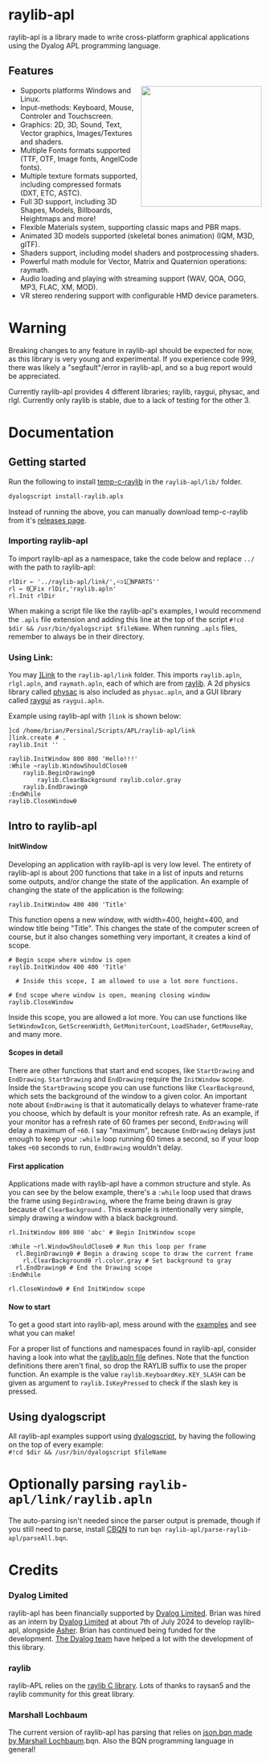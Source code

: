 # raylib-apl
raylib-apl is a library made to write cross-platform graphical applications using the Dyalog APL programming language.

## Features
<img align="right" style="width:240px" src="https://github.com/user-attachments/assets/bf969426-7741-4eda-aa03-5c90ee6f87de">

- Supports platforms Windows and Linux.
- Input-methods: Keyboard, Mouse, Controler and Touchscreen.
- Graphics: 2D, 3D, Sound, Text, Vector graphics, Images/Textures and shaders.
- Multiple Fonts formats supported (TTF, OTF, Image fonts, AngelCode fonts).
- Multiple texture formats supported, including compressed formats (DXT, ETC, ASTC).
- Full 3D support, including 3D Shapes, Models, Billboards, Heightmaps and more!
- Flexible Materials system, supporting classic maps and PBR maps.
- Animated 3D models supported (skeletal bones animation) (IQM, M3D, glTF).
- Shaders support, including model shaders and postprocessing shaders.
- Powerful math module for Vector, Matrix and Quaternion operations: raymath.
- Audio loading and playing with streaming support (WAV, QOA, OGG, MP3, FLAC, XM, MOD).
- VR stereo rendering support with configurable HMD device parameters.

# Warning
Breaking changes to any feature in raylib-apl should be expected for now, as this library is very young and experimental. If you experience code 999, there was likely a "segfault"/error in raylib-apl, and so a bug report would be appreciated.

Currently raylib-apl provides 4 different libraries; raylib, raygui, physac, and rlgl. Currently only raylib is stable, due to a lack of testing for the other 3.

# Documentation

## Getting started
Run the following to install [temp-c-raylib](https://github.com/Brian-ED/temp-c-raylib/) in the `raylib-apl/lib/` folder.
```bash
dyalogscript install-raylib.apls
```
Instead of running the above, you can manually download temp-c-raylib from it's [releases page](https://github.com/Brian-ED/temp-c-raylib/releases/).


### Importing raylib-apl
To import raylib-apl as a namespace, take the code below and replace `../` with the path to raylib-apl:
```apl
rlDir ← '../raylib-apl/link/',⍨⊃1⎕NPARTS''
rl ← 0⎕Fix rlDir,'raylib.apln'
rl.Init rlDir
```
When making a script file like the raylib-apl's examples, I would recommend the `.apls` file extension and adding this line at the top of the script `#!cd $dir && /usr/bin/dyalogscript $fileName`. When running `.apls` files, remember to always be in their directory.

### Using Link:
You may [\]Link](https://dyalog.github.io/link/4.0/API/) to the `raylib-apl/link` folder.
This imports `raylib.apln`, `rlgl.apln`, and `raymath.apln`, each of which are from [raylib](https://github.com/raysan5/raylib). A 2d physics library called [physac](https://github.com/victorfisac/Physac) is also included as `physac.apln`, and a GUI library called [raygui](https://github.com/raysan5/raygui) as `raygui.apln`.

Example using raylib-apl with `]link` is shown below:
```apl
]cd /home/brian/Persinal/Scripts/APL/raylib-apl/link
]link.create # .
raylib.Init ''

raylib.InitWindow 800 800 'Hello!!!'
:While ~raylib.WindowShouldClose⍬
    raylib.BeginDrawing⍬
        raylib.ClearBackground raylib.color.gray
    raylib.EndDrawing⍬
:EndWhile
raylib.CloseWindow⍬
```

## Intro to raylib-apl

#### InitWindow
Developing an application with raylib-apl is very low level. The entirety of raylib-apl is about 200 functions that take in a list of inputs and returns some outputs, and/or change the state of the application. An example of changing the state of the application is the following:
```apl
raylib.InitWindow 400 400 'Title'
```
This function opens a new window, with width=400, height=400, and window title being "Title".
This changes the state of the computer screen of course, but it also changes something very important, it creates a kind of scope.

```apl
# Begin scope where window is open
raylib.InitWindow 400 400 'Title'

  # Inside this scope, I am allowed to use a lot more functions.

# End scope where window is open, meaning closing window
raylib.CloseWindow
```
Inside this scope, you are allowed a lot more. You can use functions like `SetWindowIcon`, `GetScreenWidth`, `GetMonitorCount`, `LoadShader`, `GetMouseRay`, and many more.

#### Scopes in detail
There are other functions that start and end scopes, like `StartDrawing` and `EndDrawing`. `StartDrawing` and `EndDrawing` require the `InitWindow` scope. Inside the `StartDrawing` scope you can use functions like `ClearBackground`, which sets the background of the window to a given color. An important note about `EndDrawing` is that it automatically delays to whatever frame-rate you choose, which by default is your monitor refresh rate. As an example, if your monitor has a refresh rate of 60 frames per second, `EndDrawing` will delay a maximum of `÷60`. I say "maximum", because `EndDrawing` delays just enough to keep your `:while` loop running 60 times a second, so if your loop takes `÷60` seconds to run, `EndDrawing` wouldn't delay.

#### First application
Applications made with raylib-apl have a common structure and style. As you can see by the below example, there's a `:while` loop used that draws the frame using `BeginDrawing`, where the frame being drawn is gray because of `ClearBackground` . This example is intentionally very simple, simply drawing a window with a black background.
```apl
rl.InitWindow 800 800 'abc' # Begin InitWindow scope

:While ~rl.WindowShouldClose⍬ # Run this loop per frame
  rl.BeginDrawing⍬ # Begin a drawing scope to draw the current frame
    rl.ClearBackground⍬ rl.color.gray # Set background to gray
  rl.EndDrawing⍬ # End the Drawing scope
:EndWhile

rl.CloseWindow⍬ # End InitWindow scope
```

#### Now to start
To get a good start into raylib-apl, mess around with the [examples](https://github.com/Brian-ED/raylib-apl/tree/master/examples) and see what you can make!

For a proper list of functions and namespaces found in raylib-apl, consider having a look into what the [raylib.apln file](https://github.com/Brian-ED/raylib-apl/blob/master/link/raylib.apln) defines. Note that the function definitions there aren't final, so drop the RAYLIB suffix to use the proper function. An example is the value `raylib.KeyboardKey.KEY_SLASH` can be given as argument to `raylib.IsKeyPressed` to check if the slash key is pressed.

## Using dyalogscript
All raylib-apl examples support using [dyalogscript](https://help.dyalog.com/19.0/#UserGuide/Installation%20and%20Configuration/Shell%20Scripts.htm?Highlight=dyalogscript), by having the following on the top of every example:  
`#!cd $dir && /usr/bin/dyalogscript $fileName`

# Optionally parsing `raylib-apl/link/raylib.apln`
The auto-parsing isn't needed since the parser output is premade, though if you still need to parse, install [CBQN](https://github.com/dzaima/CBQN) to run `bqn raylib-apl/parse-raylib-apl/parseAll.bqn`.

# Credits

### Dyalog Limited
raylib-apl has been financially supported by [Dyalog Limited](https://www.dyalog.com/).
Brian was hired as an intern by [Dyalog Limited](https://www.dyalog.com/) at about 7th of July 2024 to develop raylib-apl, alongside [Asher](https://github.com/asherbhs). Brian has continued being funded for the development.
[The Dyalog team](https://www.dyalog.com/meet-team-dyalog.htm) have helped a lot with the development of this library.

### raylib
raylib-APL relies on the [raylib C library](https://github.com/raysan5/raylib/). Lots of thanks to raysan5 and the raylib community for this great library.

### Marshall Lochbaum
The current version of raylib-apl has parsing that relies on [json.bqn made by Marshall Lochbaum](https://github.com/mlochbaum/bqn-libs/blob/master/json.bqn).bqn. Also the BQN programming language in general!
